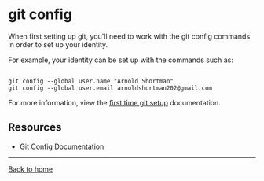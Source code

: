 # git config

When first setting up git, you'll need to work with the git config commands in order to set up your identity.

For example, your identity can be set up with the commands such as: 
```

git config --global user.name "Arnold Shortman"
git config --global user.email arnoldshortman202@gmail.com

```

For more information, view the [first time git setup](https://git-scm.com/book/en/v2/Getting-Started-First-Time-Setup) documentation.

## Resources
- [Git Config Documentation](https://git-scm.com/docs/git-config)
---
[Back to home](./README.md)